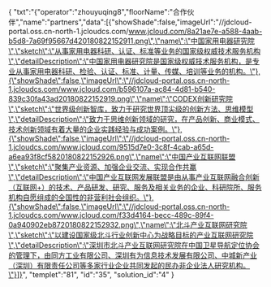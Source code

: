 {
	"txt":"{\"operator\":\"zhouyuqing8\",\"floorName\":\"合作伙伴\",\"name\":\"partners\",\"data\":[{\"showShade\":false,\"imageUrl\":\"//jdcloud-portal.oss.cn-north-1.jcloudcs.com/www.jcloud.com/8a21ae7e-a588-4aab-b5d8-7a69f95667d420180822152911.png\",\"name\":\"中国家用电器研究院\",\"sketch\":\"从事家用电器科研、认证、标准等业务的国家级权威技术服务机构\",\"detailDescription\":\"中国家用电器研究院是国家级权威技术服务机构，是专业从事家用电器科研、检验、认证、标准、计量、传媒、培训等业务的机构。\"},{\"showShade\":false,\"imageUrl\":\"//jdcloud-portal.oss.cn-north-1.jcloudcs.com/www.jcloud.com/b596107a-ac84-4d81-b540-839c30fa43ad20180822152919.png\",\"name\":\"CODEX创新研究院\",\"sketch\":\"世界级创新智库，致力于研究世界顶尖级的创新方法、思维模型\",\"detailDescription\":\"致力于思维创新领域的研究，在产品创新、商业模式、技术创新领域有着大量的企业实践经验与成功案例。\"},{\"showShade\":false,\"imageUrl\":\"//jdcloud-portal.oss.cn-north-1.jcloudcs.com/www.jcloud.com/9515d7e0-3c8f-4cab-a65d-a6ea93f8cf5820180822152926.png\",\"name\":\"中国产业互联网联盟\",\"sketch\":\"聚集产业资源、加强企业交流、实现合作共赢\",\"detailDescription\":\"中国产业互联网发展联盟是由从事产业互联网融合创新（互联网+）的技术、产品研发、研究、服务及相关业务的企业、科研院所、服务机构自愿组成的全国性的非营利社会组织。\"},{\"showShade\":false,\"imageUrl\":\"//jdcloud-portal.oss.cn-north-1.jcloudcs.com/www.jcloud.com/f33d4164-becc-489c-89f4-0a940902eb8720180822152932.png\",\"name\":\"北斗产业互联网研究院\",\"sketch\":\"以建设国家级北斗行业创新中心为战略目标的产业互联网研究院\",\"detailDescription\":\"深圳市北斗产业互联网研究院在中国卫星导航定位协会的管理下，由同方工业有限公司、深圳有为信息技术发展有限公司、中城新产业（深圳）有限责任公司等多家行业企业共同发起的民办非企业法人研究机构。\"}]}",
	"templet":"81",
	"id":"35",
	"solution_id":"4"
}